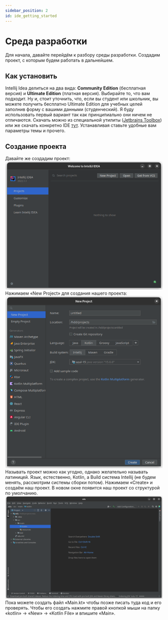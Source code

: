 ```yaml
---
sidebar_position: 2
id: ide_getting_started
---
```

# Среда разработки
Для начала, давайте перейдём к разбору среды разработки. Создадим проект, с которым будем работать в дальнейшем.
## Как установить
Intellij Idea делиться на два вида: **Community Edition** (бесплатная версия) и **Ultimate Edition** (платная версия).
Выбирайте то, что вам подходит. Ну и, стоит уточнить, что, если вы студент или школьник, вы можете получить бесплатно Ultimate Edition для учебных целей заполнив форму с вашими данными (студенческий).
Я буду использовать первый вариант так как принципиально они ничем не отличаются.
Скачать можно из специальной утилиты ([Jetbrains Toolbox](https://www.jetbrains.com/ru-ru/toolbox-app/)) или же скачать конкретно IDE [тут](https://www.jetbrains.com/ru-ru/idea/download/#section=linux).
Устанавливая ставьте удобные вам параметры темы и прочего.
## Создание проекта
Давайте же создадим проект:
![проекты](images/ide_projects_screen_1.png)
Нажимаем «New Project» для создания нашего проекта:
![создание](images/ide_project_creation_1.png)
Называть проект можно как угодно, однако желательно называть латиницей.
Язык, естественно, Kotlin, а Build система Intellij (не будем менять, рассмотрим системы сборки потом).
Нажимаем «Create» и создаём наш проект.
В новом окне появится наш проект со структурой по умолчанию.
![](images/ide_kotlin_edu_project_1.png)
Пока можете создать файл «Main.kt» чтобы позже писать туда код и его проверять.
Чтобы его создать нажмите правой кнопкой мыши на папку «kotlin» -> «New» -> «Kotlin File» и впишите «Main».